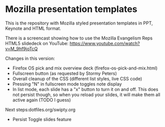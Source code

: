 Mozilla presentation templates
==============================

This is the repository with Mozilla styled presentation templates in PPT, Keynote and HTML format. 

There is a screencast showing how to use the Mozilla Evangelism Reps HTML5 slidedeck on YouTube: https://www.youtube.com/watch?v=M_9hf9joTcQ

Changes in this version:

* Firefox OS pick and mix overview deck (firefox-os-pick-and-mix.html)
* Fullscreen button (as requested by Stormy Peters)
* Overall cleanup of the CSS (different list styles, live CSS code)
* Pressing "N" in fullscreen mode toggles note display
* In list mode, each slide has a "x" button to turn it on and off. This does not persist though, so when you reload your slides, it will make them all active again (TODO I guess)

Next steps:dotfiles.org/swipty.org 

* Persist Toggle slides feature

